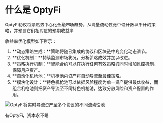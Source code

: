 # 什么是 OptyFi

OptyFi协议将紧贴去中心化金融市场趋势，从海量流动性池中设计数以千计的策略，并预测它们相对应的预期收益率

收益率优化模型如下所示：

1. **动态策略生成：**策略将随已集成的协议和区块链中的变化动态调节。
2. **优化机制：**持续监测市场状况，分析策略成效并加以改进。
3. **策略执行机制：**智能合约可以在执行任何有效策略的同时增加风控机制，保障用户资产。
4. **自动化机枪池：**机枪池内资产将自动导流至最佳策略。
5. **模块化设计：**特色机枪池可以依据风险程度为单一资产提供最优收益，而组合机枪池则把资产导流至不同特色机枪池，达致分散风险和资产配置的作用。

![OptyFi将实时导流资产至多个协议的不同流动性池](../.gitbook/assets/how-it-works.svg)

有OptyFi，资本永不眠

